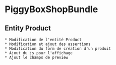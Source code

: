 # PiggyBoxShopBundle

## Entity Product

	* Modification de l'entité Product
	* Modification et ajout des assertions
	* Modification du form de création d'un produit
	* Ajout du js pour l'affichage
	* Ajout le champs de preview 
